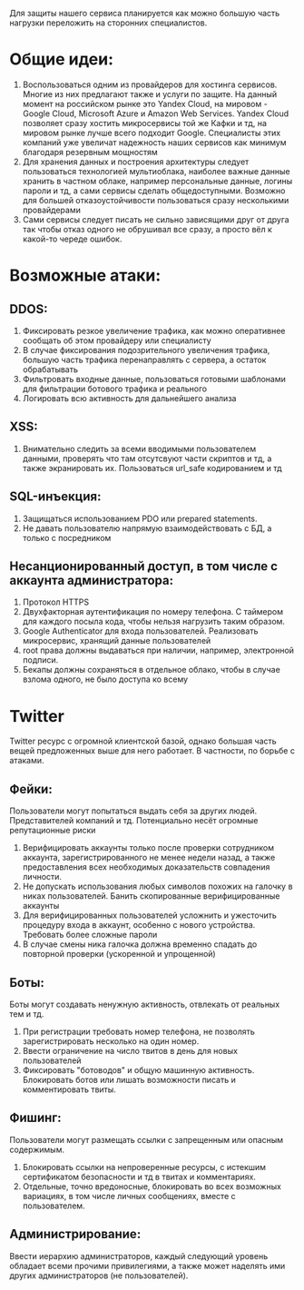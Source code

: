 Для защиты нашего сервиса планируется как можно большую часть нагрузки переложить на сторонних специалистов. 
# Общие идеи:
1. Воспользоваться одним из провайдеров для хостинга сервисов. Многие из них предлагают также и услуги по защите. 
   На данный момент на российском рынке это Yandex Cloud, на мировом - Google Cloud, Microsoft Azure и Amazon Web Services.
   Yandex Cloud позволяет сразу хостить микросервисы той же Кафки и тд, на мировом рынке лучше всего подходит Google.
   Специалисты этих компаний уже увеличат надежность наших сервисов как минимум благодаря резервным мощностям
2. Для хранения данных и построения архитектуры следует пользоваться технологией мультиоблака, наиболее важные данные хранить в частном облаке,
   например персональные данные, логины пароли и тд, а сами сервисы сделать общедоступными. Возможно для большей отказоустойчивости пользоваться сразу
   несколькими провайдерами
3. Сами сервисы следует писать не сильно зависящими друг от друга так чтобы отказ одного не обрушивал все сразу, а просто вёл к какой-то череде ошибок.

# Возможные атаки: 

## DDOS:
1. Фиксировать резкое увеличение трафика, как можно оперативнее сообщать об этом провайдеру или специалисту
2. В случае фиксирования подозрительного увеличения трафика, большую часть трафика перенаправлять с сервера, а остаток обрабатывать
3. Фильтровать входные данные, пользоваться готовыми шаблонами для фильтрации ботового трафика и реального
4. Логировать всю активность для дальнейшего анализа

## XSS:
1. Внимательно следить за всеми вводимыми пользователем данными, проверять что там отсутсвуют части скриптов и тд, а также экранировать их.
   Пользоваться url_safe кодированием и тд

## SQL-инъекция:
1. Защищаться использованием PDO или prepared statements.
2. Не давать пользователю напрямую взаимодействовать с БД, а только с посредником

## Несанционированный доступ, в том числе с аккаунта администратора:
1. Протокол HTTPS
2. Двухфакторная аутентификация по номеру телефона. С таймером для каждого посыла кода, чтобы нельзя нагрузить таким образом.
3. Google Authenticator для входа пользователей. Реализовать микросервис, хранящий данные пользователей
4. root права должны выдаваться при наличии, например, электронной подписи.
5. Бекапы должны сохраняться в отдельное облако, чтобы в случае взлома одного, не было доступа ко всему

# Twitter
Twitter ресурс с огромной клиентской базой, однако большая часть вещей предложенных выше для него работает. В частности, по борьбе с атаками.

## Фейки:
Пользователи могут попытаться выдать себя за других людей. Представителей компаний и тд. Потенциально несёт огромные репутационные риски
1. Верифицировать аккаунты только после проверки сотрудником аккаунта, зарегистрированного не менее недели назад, а также 
   предоставления всех необходимых доказательств совпадения личности. 
2. Не допускать использования любых символов похожих на галочку в никах пользователей. Банить скопированные верифицированные аккаунты
3. Для верифицированных пользователей усложнить и ужесточить процедуру входа в аккаунт, особенно с нового устройства. Требовать более сложные пароли
4. В случае смены ника галочка должна временно спадать до повторной проверки (ускоренной и упрощенной)

## Боты:
Боты могут создавать ненужную активность, отвлекать от реальных тем и тд.
1. При регистрации требовать номер телефона, не позволять зарегистрировать несколько на один номер.
2. Ввести ограничение на число твитов в день для новых пользователей
3. Фиксировать "ботоводов" и общую машинную активность. Блокировать ботов или лишать возможности писать и комментировать твиты.

## Фишинг:
Пользователи могут размещать ссылки с запрещенным или опасным содержимым.
1. Блокировать ссылки на непроверенные ресурсы, с истекшим сертификатом безопасности и тд в твитах и комментариях.
2. Отдельные, точно вредоносные, блокировать во всех возможных вариациях, в том числе личных сообщениях, вместе с пользователем.

## Администрирование:
Ввести иерархию администраторов, каждый следующий уровень обладает всеми прочими привилегиями, а также может наделять ими других 
администраторов (не пользователей).
